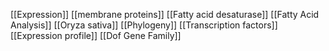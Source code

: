 [[Expression]]
[[membrane proteins]]
[[Fatty acid desaturase]]
[[Fatty Acid Analysis]]
[[Oryza sativa]]
[[Phylogeny]]
[[Transcription factors]]
[[Expression profile]]
[[Dof Gene Family]]
